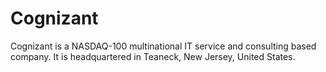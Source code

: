 # Cognizant
Cognizant is a NASDAQ-100 multinational IT service and consulting based company. It is headquartered in Teaneck, New Jersey, United States.
